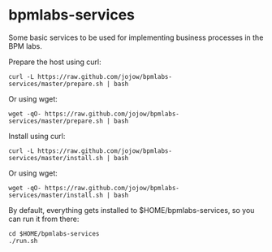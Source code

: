 # bpmlabs-services

Some basic services to be used for implementing business processes in the BPM labs.

Prepare the host using curl:

    curl -L https://raw.github.com/jojow/bpmlabs-services/master/prepare.sh | bash

Or using wget:

    wget -qO- https://raw.github.com/jojow/bpmlabs-services/master/prepare.sh | bash

Install using curl:

    curl -L https://raw.github.com/jojow/bpmlabs-services/master/install.sh | bash

Or using wget:

    wget -qO- https://raw.github.com/jojow/bpmlabs-services/master/install.sh | bash

By default, everything gets installed to $HOME/bpmlabs-services, so you can run it from there:

    cd $HOME/bpmlabs-services
    ./run.sh
